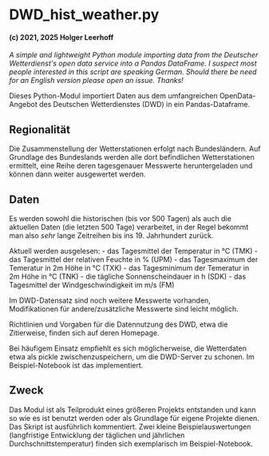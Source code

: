 # DWD_hist_weather.py

#### (c) 2021, 2025 Holger Leerhoff

*A simple and lightweight Python module importing data from the Deutscher Wetterdienst's open data service into a Pandas DataFrame. I suspect most people interested in this script are speaking German. Should there be need for an English version please open an issue. Thanks!*

Dieses Python-Modul importiert Daten aus dem umfangreichen OpenData-Angebot des Deutschen Wetterdienstes (DWD) in ein Pandas-Dataframe.

## Regionalität
Die Zusammenstellung der Wetterstationen erfolgt nach Bundesländern. Auf Grundlage des Bundeslands werden alle dort befindlichen Wetterstationen ermittelt, eine Reihe deren tagesgenauer Messwerte heruntergeladen und können dann weiter ausgewertet werden.

## Daten
Es werden sowohl die historischen (bis vor 500 Tagen) als auch die aktuellen Daten (die letzten 500 Tage) verarbeitet, in der Regel bekommt man also *sehr* lange Zeitreihen bis ins 19. Jahrhundert zurück.

Aktuell werden ausgelesen:
    - das Tagesmittel der Temperatur in °C (TMK)
    - das Tagesmittel der relativen Feuchte in % (UPM)
    - das Tagesmaximum der Temeratur in 2m Höhe in °C (TXK)
    - das Tagesminimum der Temeratur in 2m Höhe in °C (TNK)
    - die tägliche Sonnenscheindauer in h (SDK)
    - das Tagesmittel der Windgeschwindigkeit im m/s (FM)

Im DWD-Datensatz sind noch weitere Messwerte vorhanden, Modifikationen für andere/zusätzliche Messwerte sind leicht möglich.

Richtlinien und Vorgaben für die Datennutzung des DWD, etwa die Zitierweise, finden sich auf deren Homepage.

Bei häufigem Einsatz empfiehlt es sich möglicherweise, die Wetterdaten etwa als pickle zwischenzuspeichern, um die DWD-Server zu schonen. Im Beispiel-Notebook ist das implementiert.

## Zweck
Das Modul ist als Teilprodukt eines größeren Projekts entstanden und kann so wie es ist benutzt werden oder als Grundlage für eigene Projekte dienen. Das Skript ist ausführlich kommentiert. Zwei kleine Beispielauswertungen (langfristige Entwicklung der täglichen und jährlichen Durchschnittstemperatur) finden sich exemplarisch im Beispiel-Notebook.

